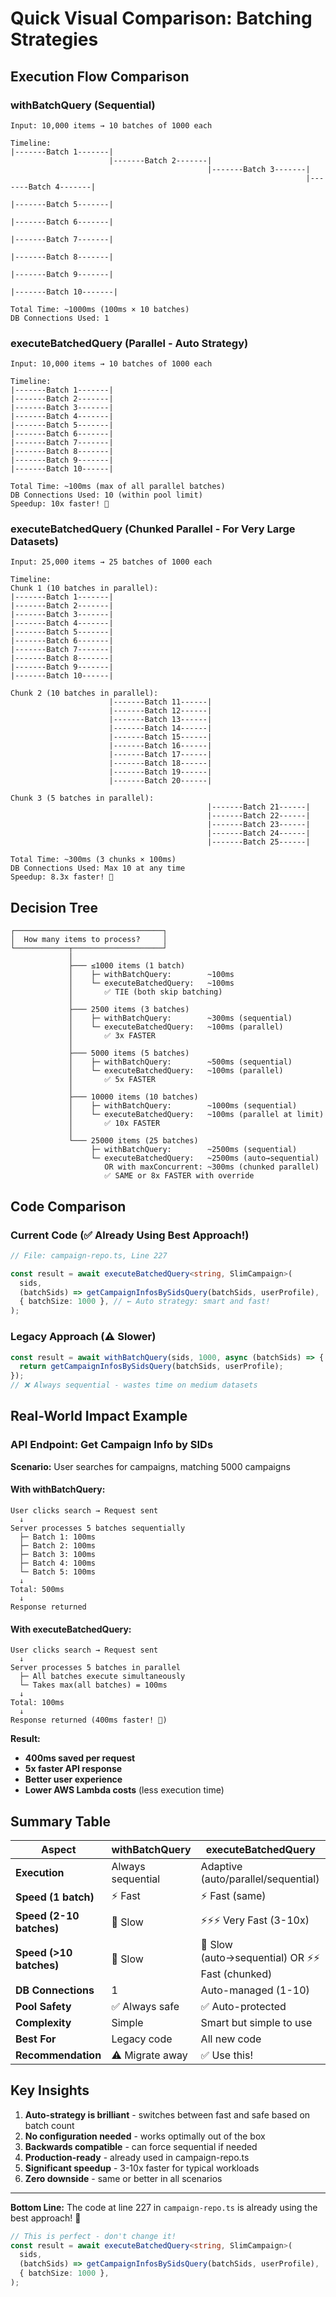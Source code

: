 # Quick Visual Comparison: Batching Strategies

## Execution Flow Comparison

### withBatchQuery (Sequential)

```
Input: 10,000 items → 10 batches of 1000 each

Timeline:
|-------Batch 1-------|
                      |-------Batch 2-------|
                                            |-------Batch 3-------|
                                                                  |-------Batch 4-------|
                                                                                        |-------Batch 5-------|
                                                                                                              |-------Batch 6-------|
                                                                                                                                    |-------Batch 7-------|
                                                                                                                                                          |-------Batch 8-------|
                                                                                                                                                                                |-------Batch 9-------|
                                                                                                                                                                                                      |-------Batch 10-------|

Total Time: ~1000ms (100ms × 10 batches)
DB Connections Used: 1
```

### executeBatchedQuery (Parallel - Auto Strategy)

```
Input: 10,000 items → 10 batches of 1000 each

Timeline:
|-------Batch 1-------|
|-------Batch 2-------|
|-------Batch 3-------|
|-------Batch 4-------|
|-------Batch 5-------|
|-------Batch 6-------|
|-------Batch 7-------|
|-------Batch 8-------|
|-------Batch 9-------|
|-------Batch 10------|

Total Time: ~100ms (max of all parallel batches)
DB Connections Used: 10 (within pool limit)
Speedup: 10x faster! 🚀
```

### executeBatchedQuery (Chunked Parallel - For Very Large Datasets)

```
Input: 25,000 items → 25 batches of 1000 each

Timeline:
Chunk 1 (10 batches in parallel):
|-------Batch 1-------|
|-------Batch 2-------|
|-------Batch 3-------|
|-------Batch 4-------|
|-------Batch 5-------|
|-------Batch 6-------|
|-------Batch 7-------|
|-------Batch 8-------|
|-------Batch 9-------|
|-------Batch 10------|

Chunk 2 (10 batches in parallel):
                      |-------Batch 11------|
                      |-------Batch 12------|
                      |-------Batch 13------|
                      |-------Batch 14------|
                      |-------Batch 15------|
                      |-------Batch 16------|
                      |-------Batch 17------|
                      |-------Batch 18------|
                      |-------Batch 19------|
                      |-------Batch 20------|

Chunk 3 (5 batches in parallel):
                                            |-------Batch 21------|
                                            |-------Batch 22------|
                                            |-------Batch 23------|
                                            |-------Batch 24------|
                                            |-------Batch 25------|

Total Time: ~300ms (3 chunks × 100ms)
DB Connections Used: Max 10 at any time
Speedup: 8.3x faster! 🚀
```

## Decision Tree

```
┌─────────────────────────────────┐
│  How many items to process?     │
└────────────┬────────────────────┘
             │
             ├─── ≤1000 items (1 batch)
             │    ├─ withBatchQuery:        ~100ms
             │    └─ executeBatchedQuery:   ~100ms
             │       ✅ TIE (both skip batching)
             │
             ├─── 2500 items (3 batches)
             │    ├─ withBatchQuery:        ~300ms (sequential)
             │    └─ executeBatchedQuery:   ~100ms (parallel)
             │       ✅ 3x FASTER
             │
             ├─── 5000 items (5 batches)
             │    ├─ withBatchQuery:        ~500ms (sequential)
             │    └─ executeBatchedQuery:   ~100ms (parallel)
             │       ✅ 5x FASTER
             │
             ├─── 10000 items (10 batches)
             │    ├─ withBatchQuery:        ~1000ms (sequential)
             │    └─ executeBatchedQuery:   ~100ms (parallel at limit)
             │       ✅ 10x FASTER
             │
             └─── 25000 items (25 batches)
                  ├─ withBatchQuery:        ~2500ms (sequential)
                  └─ executeBatchedQuery:   ~2500ms (auto→sequential)
                     OR with maxConcurrent: ~300ms (chunked parallel)
                     ✅ SAME or 8x FASTER with override
```

## Code Comparison

### Current Code (✅ Already Using Best Approach!)

```typescript
// File: campaign-repo.ts, Line 227

const result = await executeBatchedQuery<string, SlimCampaign>(
  sids,
  (batchSids) => getCampaignInfosBySidsQuery(batchSids, userProfile),
  { batchSize: 1000 }, // ← Auto strategy: smart and fast!
);
```

### Legacy Approach (⚠️ Slower)

```typescript
const result = await withBatchQuery(sids, 1000, async (batchSids) => {
  return getCampaignInfosBySidsQuery(batchSids, userProfile);
});
// ❌ Always sequential - wastes time on medium datasets
```

## Real-World Impact Example

### API Endpoint: Get Campaign Info by SIDs

**Scenario:** User searches for campaigns, matching 5000 campaigns

#### With withBatchQuery:

```
User clicks search → Request sent
  ↓
Server processes 5 batches sequentially
  ├─ Batch 1: 100ms
  ├─ Batch 2: 100ms
  ├─ Batch 3: 100ms
  ├─ Batch 4: 100ms
  └─ Batch 5: 100ms
  ↓
Total: 500ms
  ↓
Response returned
```

#### With executeBatchedQuery:

```
User clicks search → Request sent
  ↓
Server processes 5 batches in parallel
  ├─ All batches execute simultaneously
  └─ Takes max(all batches) = 100ms
  ↓
Total: 100ms
  ↓
Response returned (400ms faster! 🚀)
```

**Result:**

- **400ms saved per request**
- **5x faster API response**
- **Better user experience**
- **Lower AWS Lambda costs** (less execution time)

## Summary Table

| Aspect                   | withBatchQuery    | executeBatchedQuery                              |
| ------------------------ | ----------------- | ------------------------------------------------ |
| **Execution**            | Always sequential | Adaptive (auto/parallel/sequential)              |
| **Speed (1 batch)**      | ⚡ Fast           | ⚡ Fast (same)                                   |
| **Speed (2-10 batches)** | 🐌 Slow           | ⚡⚡⚡ Very Fast (3-10x)                         |
| **Speed (>10 batches)**  | 🐌 Slow           | 🐌 Slow (auto→sequential) OR ⚡⚡ Fast (chunked) |
| **DB Connections**       | 1                 | Auto-managed (1-10)                              |
| **Pool Safety**          | ✅ Always safe    | ✅ Auto-protected                                |
| **Complexity**           | Simple            | Smart but simple to use                          |
| **Best For**             | Legacy code       | All new code                                     |
| **Recommendation**       | ⚠️ Migrate away   | ✅ Use this!                                     |

## Key Insights

1. **Auto-strategy is brilliant** - switches between fast and safe based on batch count
2. **No configuration needed** - works optimally out of the box
3. **Backwards compatible** - can force sequential if needed
4. **Production-ready** - already used in campaign-repo.ts
5. **Significant speedup** - 3-10x faster for typical workloads
6. **Zero downside** - same or better in all scenarios

---

**Bottom Line:** The code at line 227 in `campaign-repo.ts` is already using the best approach! 🎉

```typescript
// This is perfect - don't change it!
const result = await executeBatchedQuery<string, SlimCampaign>(
  sids,
  (batchSids) => getCampaignInfosBySidsQuery(batchSids, userProfile),
  { batchSize: 1000 },
);
```
